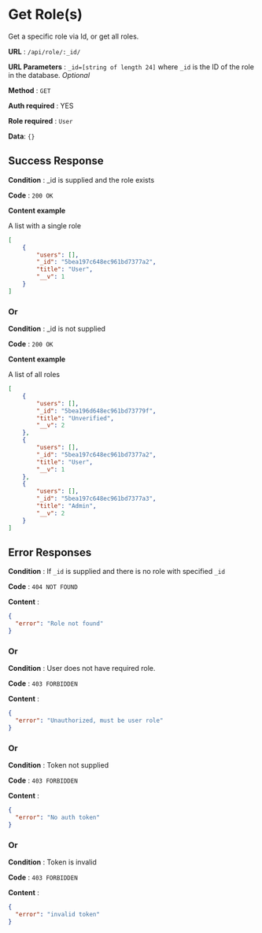# Get Role(s)

Get a specific role via Id, or get all roles.

**URL** : `/api/role/:_id/`

**URL Parameters** : `_id=[string of length 24]` where `_id` is the ID of the role in the database. *Optional*

**Method** : `GET`

**Auth required** : YES

**Role required** : `User`

**Data**: `{}`

## Success Response

**Condition** : _id is supplied and the role exists
 
**Code** : `200 OK`
 
**Content example**
 
 A list with a single role
```json
[
    {
        "users": [],
        "_id": "5bea197c648ec961bd7377a2",
        "title": "User",
        "__v": 1
    }
]
```

### Or

**Condition** : _id is not supplied
 
**Code** : `200 OK`
 
**Content example**
 
A list of all roles
```json
[
    {
        "users": [],
        "_id": "5bea196d648ec961bd73779f",
        "title": "Unverified",
        "__v": 2
    },
    {
        "users": [],
        "_id": "5bea197c648ec961bd7377a2",
        "title": "User",
        "__v": 1
    },
    {
        "users": [],
        "_id": "5bea197c648ec961bd7377a3",
        "title": "Admin",
        "__v": 2
    }
]
```

## Error Responses

**Condition** : If `_id` is supplied and there is no role with specified `_id`

**Code** : `404 NOT FOUND`

**Content** : 
```json
{
  "error": "Role not found"
}
```

### Or

**Condition** : User does not have required role.

**Code** : `403 FORBIDDEN`

**Content** :

```json
{
  "error": "Unauthorized, must be user role"
}
```

### Or

**Condition** : Token not supplied

**Code** : `403 FORBIDDEN`

**Content** :

```json
{
  "error": "No auth token"
}
```

### Or

**Condition** : Token is invalid

**Code** : `403 FORBIDDEN`

**Content** :

```json
{
  "error": "invalid token"
}
```
